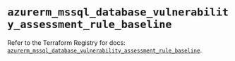 # `azurerm_mssql_database_vulnerability_assessment_rule_baseline`

Refer to the Terraform Registry for docs: [`azurerm_mssql_database_vulnerability_assessment_rule_baseline`](https://registry.terraform.io/providers/hashicorp/azurerm/4.6.0/docs/resources/mssql_database_vulnerability_assessment_rule_baseline).
